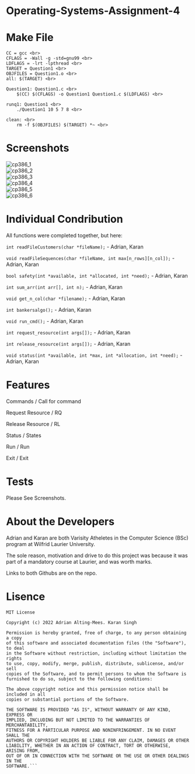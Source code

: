# Operating-Systems-Assignment-4

# Make File
```
CC = gcc <br>
CFLAGS = -Wall -g -std=gnu99 <br>
LDFLAGS = -lrt -lpthread <br>
TARGET = Question1 <br>
OBJFILES = Question1.o <br>
all: $(TARGET) <br>

Question1: Question1.c <br>
	$(CC) $(CFLAGS) -o Question1 Question1.c $(LDFLAGS) <br>

runq1: Question1 <br>
	./Question1 10 5 7 8 <br>

clean: <br>
	rm -f $(OBJFILES) $(TARGET) *~ <br>
```

# Screenshots


![cp386_1](https://user-images.githubusercontent.com/84096995/161671949-d013670d-8b55-41ac-aaa6-830d085a6026.png)<br>
![cp386_2](https://user-images.githubusercontent.com/84096995/161671952-a07ace36-f2d9-42c5-bc6f-22c83341fc8a.png)<br>
![cp386_3](https://user-images.githubusercontent.com/84096995/161671957-c51772f1-9f17-4deb-b157-9916407c4233.png)<br>
![cp386_4](https://user-images.githubusercontent.com/84096995/161671960-f5642b8c-e22a-4cf7-86af-32f4aa5fa916.png)<br>
![cp386_5](https://user-images.githubusercontent.com/84096995/161671968-c4d239a2-0104-4b23-9ce0-2a21e4d68a9d.png)<br>
![cp386_6](https://user-images.githubusercontent.com/84096995/161671974-5bf4f83f-22fe-40c5-a221-ae7c4ae32a70.png)<br>

# Individual Condribution

All functions were completed together, but here:
 
```int readFileCustomers(char *fileName);``` - Adrian, Karan

```void readFileSequences(char *fileName, int max[n_rows][n_col]);``` - Adrian, Karan

```bool safety(int *available, int *allocated, int *need);``` - Adrian, Karan

```int sum_arr(int arr[], int n);``` - Adrian, Karan

```void get_n_col(char *filename);``` - Adrian, Karan

```int bankersalgo();``` - Adrian, Karan 

```void run_cmd();``` - Adrian, Karan 

```int request_resource(int args[]);``` - Adrian, Karan 

```int release_resource(int args[]);``` - Adrian, Karan 

```void status(int *available, int *max, int *allocation, int *need);``` - Adrian, Karan

# Features

Commands / Call for command

Request Resource / RQ

Release Resource / RL

Status / States

Run / Run

Exit / Exit

# Tests

Please See Screenshots.

# About the Developers

Adrian and Karan are both Varisity Atheletes in the Computer Science (BSc) program at Wilfrid Laurier University.

The sole reason, motivation and drive to do this project was because it was part of a mandatory course at Laurier, and was worth marks.

Links to both Githubs are on the repo.

# Lisence

```
MIT License

Copyright (c) 2022 Adrian Alting-Mees. Karan Singh

Permission is hereby granted, free of charge, to any person obtaining a copy
of this software and associated documentation files (the "Software"), to deal
in the Software without restriction, including without limitation the rights
to use, copy, modify, merge, publish, distribute, sublicense, and/or sell
copies of the Software, and to permit persons to whom the Software is
furnished to do so, subject to the following conditions:

The above copyright notice and this permission notice shall be included in all
copies or substantial portions of the Software.

THE SOFTWARE IS PROVIDED "AS IS", WITHOUT WARRANTY OF ANY KIND, EXPRESS OR
IMPLIED, INCLUDING BUT NOT LIMITED TO THE WARRANTIES OF MERCHANTABILITY,
FITNESS FOR A PARTICULAR PURPOSE AND NONINFRINGEMENT. IN NO EVENT SHALL THE
AUTHORS OR COPYRIGHT HOLDERS BE LIABLE FOR ANY CLAIM, DAMAGES OR OTHER
LIABILITY, WHETHER IN AN ACTION OF CONTRACT, TORT OR OTHERWISE, ARISING FROM,
OUT OF OR IN CONNECTION WITH THE SOFTWARE OR THE USE OR OTHER DEALINGS IN THE
SOFTWARE.```
